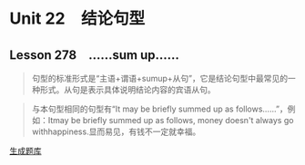 ﻿ # Unit 22　结论句型
 ## Lesson 278　……sum up……
 
> 句型的标准形式是“主语+谓语+sumup+从句”，它是结论句型中最常见的一种形式。从句是表示具体说明结论内容的宾语从句。

> 与本句型相同的句型有“It may be briefly summed up as follows……”，例如：Itmay be briefly summed up as follows, money doesn't always go withhappiness.显而易见，有钱不一定就幸福。


 [生成题库](./question/f278.json)